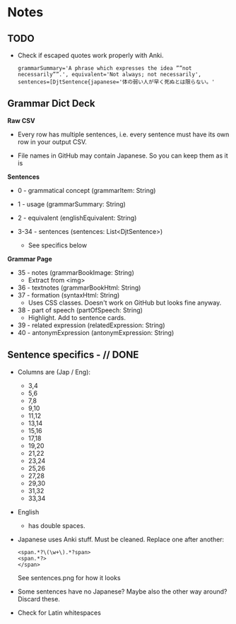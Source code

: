 # Notes

## TODO

- Check if escaped quotes work properly with Anki.

  ```
  grammarSummary='A phrase which expresses the idea ””not necessarily””.', equivalent='Not always; not necessarily', sentences=[DjtSentence{japanese='体の弱い人が早く死ぬとは限らない。'
  ```




## Grammar Dict Deck

**Raw CSV**

- Every row has multiple sentences, i.e. every sentence must have its own row in your output CSV.

- File names in GitHub may contain Japanese. So you can keep them as it is

**Sentences**

- 0 - grammatical concept (grammarItem: String)

- 1 - usage (grammarSummary: String)

- 2 - equivalent (englishEquivalent: String)

- 3-34 - sentences (sentences: List\<DjtSentence\>)
  - See specifics below

**Grammar Page**

- 35 - notes (grammarBookImage: String)
  - Extract from \<img>
- 36 - textnotes (grammarBookHtml: String)
- 37 - formation (syntaxHtml: String)
  - Uses CSS classes. Doesn't work on GitHub but looks fine anyway.
- 38 - part of speech (partOfSpeech: String)
  - Highlight. Add to sentence cards.
- 39 - related expression (relatedExpression: String) 
- 40 - antonymExpression (antonymExpression: String)









## Sentence specifics - // DONE

- Columns are (Jap / Eng): 

  - 3,4
  - 5,6
  - 7,8
  - 9,10
  - 11,12
  - 13,14
  - 15,16
  - 17,18
  - 19,20
  - 21,22
  - 23,24
  - 25,26
  - 27,28
  - 29,30
  - 31,32
  - 33,34

- English

  - has double spaces.

- Japanese uses Anki stuff. Must be cleaned. Replace one after another:

  ```
  <span.*?\(\w+\).*?span>
  <span.*?>
  </span>
  ```

  See sentences.png for how it looks

- Some sentences have no Japanese? Maybe also the other way around? Discard these.

- Check for Latin whitespaces



